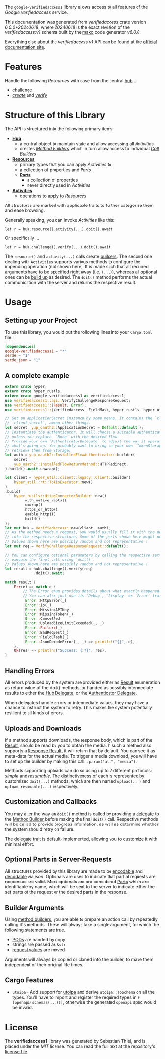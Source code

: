 <!---
DO NOT EDIT !
This file was generated automatically from 'src/generator/templates/api/README.md.mako'
DO NOT EDIT !
-->
The `google-verifiedaccess1` library allows access to all features of the *Google verifiedaccess* service.

This documentation was generated from *verifiedaccess* crate version *6.0.0+20240618*, where *20240618* is the exact revision of the *verifiedaccess:v1* schema built by the [mako](http://www.makotemplates.org/) code generator *v6.0.0*.

Everything else about the *verifiedaccess* *v1* API can be found at the
[official documentation site](https://developers.google.com/chrome/verified-access).
# Features

Handle the following *Resources* with ease from the central [hub](https://docs.rs/google-verifiedaccess1/6.0.0+20240618/google_verifiedaccess1/Verifiedaccess) ...

* [challenge](https://docs.rs/google-verifiedaccess1/6.0.0+20240618/google_verifiedaccess1/api::Challenge)
 * [*create*](https://docs.rs/google-verifiedaccess1/6.0.0+20240618/google_verifiedaccess1/api::ChallengeCreateCall) and [*verify*](https://docs.rs/google-verifiedaccess1/6.0.0+20240618/google_verifiedaccess1/api::ChallengeVerifyCall)




# Structure of this Library

The API is structured into the following primary items:

* **[Hub](https://docs.rs/google-verifiedaccess1/6.0.0+20240618/google_verifiedaccess1/Verifiedaccess)**
    * a central object to maintain state and allow accessing all *Activities*
    * creates [*Method Builders*](https://docs.rs/google-verifiedaccess1/6.0.0+20240618/google_verifiedaccess1/common::MethodsBuilder) which in turn
      allow access to individual [*Call Builders*](https://docs.rs/google-verifiedaccess1/6.0.0+20240618/google_verifiedaccess1/common::CallBuilder)
* **[Resources](https://docs.rs/google-verifiedaccess1/6.0.0+20240618/google_verifiedaccess1/common::Resource)**
    * primary types that you can apply *Activities* to
    * a collection of properties and *Parts*
    * **[Parts](https://docs.rs/google-verifiedaccess1/6.0.0+20240618/google_verifiedaccess1/common::Part)**
        * a collection of properties
        * never directly used in *Activities*
* **[Activities](https://docs.rs/google-verifiedaccess1/6.0.0+20240618/google_verifiedaccess1/common::CallBuilder)**
    * operations to apply to *Resources*

All *structures* are marked with applicable traits to further categorize them and ease browsing.

Generally speaking, you can invoke *Activities* like this:

```Rust,ignore
let r = hub.resource().activity(...).doit().await
```

Or specifically ...

```ignore
let r = hub.challenge().verify(...).doit().await
```

The `resource()` and `activity(...)` calls create [builders][builder-pattern]. The second one dealing with `Activities`
supports various methods to configure the impending operation (not shown here). It is made such that all required arguments have to be
specified right away (i.e. `(...)`), whereas all optional ones can be [build up][builder-pattern] as desired.
The `doit()` method performs the actual communication with the server and returns the respective result.

# Usage

## Setting up your Project

To use this library, you would put the following lines into your `Cargo.toml` file:

```toml
[dependencies]
google-verifiedaccess1 = "*"
serde = "1"
serde_json = "1"
```

## A complete example

```Rust
extern crate hyper;
extern crate hyper_rustls;
extern crate google_verifiedaccess1 as verifiedaccess1;
use verifiedaccess1::api::VerifyChallengeResponseRequest;
use verifiedaccess1::{Result, Error};
use verifiedaccess1::{Verifiedaccess, FieldMask, hyper_rustls, hyper_util, yup_oauth2};

// Get an ApplicationSecret instance by some means. It contains the `client_id` and
// `client_secret`, among other things.
let secret: yup_oauth2::ApplicationSecret = Default::default();
// Instantiate the authenticator. It will choose a suitable authentication flow for you,
// unless you replace  `None` with the desired Flow.
// Provide your own `AuthenticatorDelegate` to adjust the way it operates and get feedback about
// what's going on. You probably want to bring in your own `TokenStorage` to persist tokens and
// retrieve them from storage.
let auth = yup_oauth2::InstalledFlowAuthenticator::builder(
    secret,
    yup_oauth2::InstalledFlowReturnMethod::HTTPRedirect,
).build().await.unwrap();

let client = hyper_util::client::legacy::Client::builder(
    hyper_util::rt::TokioExecutor::new()
)
.build(
    hyper_rustls::HttpsConnectorBuilder::new()
        .with_native_roots()
        .unwrap()
        .https_or_http()
        .enable_http1()
        .build()
);
let mut hub = Verifiedaccess::new(client, auth);
// As the method needs a request, you would usually fill it with the desired information
// into the respective structure. Some of the parts shown here might not be applicable !
// Values shown here are possibly random and not representative !
let mut req = VerifyChallengeResponseRequest::default();

// You can configure optional parameters by calling the respective setters at will, and
// execute the final call using `doit()`.
// Values shown here are possibly random and not representative !
let result = hub.challenge().verify(req)
             .doit().await;

match result {
    Err(e) => match e {
        // The Error enum provides details about what exactly happened.
        // You can also just use its `Debug`, `Display` or `Error` traits
         Error::HttpError(_)
        |Error::Io(_)
        |Error::MissingAPIKey
        |Error::MissingToken(_)
        |Error::Cancelled
        |Error::UploadSizeLimitExceeded(_, _)
        |Error::Failure(_)
        |Error::BadRequest(_)
        |Error::FieldClash(_)
        |Error::JsonDecodeError(_, _) => println!("{}", e),
    },
    Ok(res) => println!("Success: {:?}", res),
}

```
## Handling Errors

All errors produced by the system are provided either as [Result](https://docs.rs/google-verifiedaccess1/6.0.0+20240618/google_verifiedaccess1/common::Result) enumeration as return value of
the doit() methods, or handed as possibly intermediate results to either the
[Hub Delegate](https://docs.rs/google-verifiedaccess1/6.0.0+20240618/google_verifiedaccess1/common::Delegate), or the [Authenticator Delegate](https://docs.rs/yup-oauth2/*/yup_oauth2/trait.AuthenticatorDelegate.html).

When delegates handle errors or intermediate values, they may have a chance to instruct the system to retry. This
makes the system potentially resilient to all kinds of errors.

## Uploads and Downloads
If a method supports downloads, the response body, which is part of the [Result](https://docs.rs/google-verifiedaccess1/6.0.0+20240618/google_verifiedaccess1/common::Result), should be
read by you to obtain the media.
If such a method also supports a [Response Result](https://docs.rs/google-verifiedaccess1/6.0.0+20240618/google_verifiedaccess1/common::ResponseResult), it will return that by default.
You can see it as meta-data for the actual media. To trigger a media download, you will have to set up the builder by making
this call: `.param("alt", "media")`.

Methods supporting uploads can do so using up to 2 different protocols:
*simple* and *resumable*. The distinctiveness of each is represented by customized
`doit(...)` methods, which are then named `upload(...)` and `upload_resumable(...)` respectively.

## Customization and Callbacks

You may alter the way an `doit()` method is called by providing a [delegate](https://docs.rs/google-verifiedaccess1/6.0.0+20240618/google_verifiedaccess1/common::Delegate) to the
[Method Builder](https://docs.rs/google-verifiedaccess1/6.0.0+20240618/google_verifiedaccess1/common::CallBuilder) before making the final `doit()` call.
Respective methods will be called to provide progress information, as well as determine whether the system should
retry on failure.

The [delegate trait](https://docs.rs/google-verifiedaccess1/6.0.0+20240618/google_verifiedaccess1/common::Delegate) is default-implemented, allowing you to customize it with minimal effort.

## Optional Parts in Server-Requests

All structures provided by this library are made to be [encodable](https://docs.rs/google-verifiedaccess1/6.0.0+20240618/google_verifiedaccess1/common::RequestValue) and
[decodable](https://docs.rs/google-verifiedaccess1/6.0.0+20240618/google_verifiedaccess1/common::ResponseResult) via *json*. Optionals are used to indicate that partial requests are responses
are valid.
Most optionals are are considered [Parts](https://docs.rs/google-verifiedaccess1/6.0.0+20240618/google_verifiedaccess1/common::Part) which are identifiable by name, which will be sent to
the server to indicate either the set parts of the request or the desired parts in the response.

## Builder Arguments

Using [method builders](https://docs.rs/google-verifiedaccess1/6.0.0+20240618/google_verifiedaccess1/common::CallBuilder), you are able to prepare an action call by repeatedly calling it's methods.
These will always take a single argument, for which the following statements are true.

* [PODs][wiki-pod] are handed by copy
* strings are passed as `&str`
* [request values](https://docs.rs/google-verifiedaccess1/6.0.0+20240618/google_verifiedaccess1/common::RequestValue) are moved

Arguments will always be copied or cloned into the builder, to make them independent of their original life times.

[wiki-pod]: http://en.wikipedia.org/wiki/Plain_old_data_structure
[builder-pattern]: http://en.wikipedia.org/wiki/Builder_pattern
[google-go-api]: https://github.com/google/google-api-go-client

## Cargo Features

* `utoipa` - Add support for [utoipa](https://crates.io/crates/utoipa) and derive `utoipa::ToSchema` on all
the types. You'll have to import and register the required types in `#[openapi(schemas(...))]`, otherwise the
generated `openapi` spec would be invalid.


# License
The **verifiedaccess1** library was generated by Sebastian Thiel, and is placed
under the *MIT* license.
You can read the full text at the repository's [license file][repo-license].

[repo-license]: https://github.com/Byron/google-apis-rsblob/main/LICENSE.md


